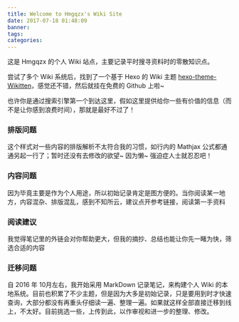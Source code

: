 ```yaml
---
title: Welcome to Hmgqzx's Wiki Site
date: 2017-07-18 01:48:09
banner:
tags:
categories:
---
```


这是 Hmgqzx 的个人 Wiki 站点，主要记录平时搜寻资料时的零散知识点。

尝试了多个 Wiki 系统后，找到了一个基于 Hexo 的 Wiki 主题 [hexo-theme-Wikitten](https://github.com/zthxxx/hexo-theme-Wikitten)，感觉还不错，然后就挂在免费的 Github 上啦~

也许你是通过搜索引擎第一个到达这里，假如这里提供给你一些有价值的信息（而不是让你感到浪费时间），那就是最好不过了！

### 排版问题

这个样式对一些内容的排版解析不太符合我的习惯，如行内的 Mathjax 公式都通通另起一行了；暂时还没有去修改的欲望~ 因为懒~ 强迫症人士就忍忍吧！

### 内容问题

因为毕竟主要是作为个人用途，所以初始记录肯定是图方便的。当你阅读某一地方，内容混杂、排版混乱，感到不知所云，建议点开参考链接，阅读第一手资料

### 阅读建议

我觉得笔记里的外链会对你帮助更大，但我的摘抄、总结也能让你先一睹为快，筛选合适的内容

### 迁移问题

自 2016 年 10月左右，我开始采用 MarkDown 记录笔记，来构建个人 Wiki 的本地系统。目前也积累了不少主题，但是因为大多是初始记录，只是要用到时才快速查询，大部分都没有再重头仔细读一遍、整理一遍。如果就这样全部直接迁移到线上，不太好。目前挑选一些，上传到此，以作审视和进一步的整理、修改。